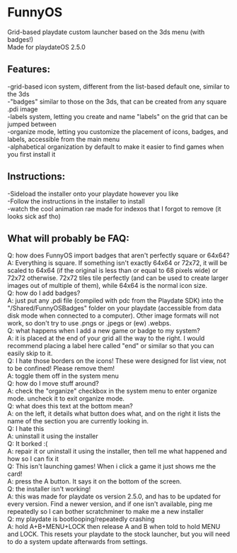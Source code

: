 # FunnyOS
Grid-based playdate custom launcher based on the 3ds menu (with badges!)  
Made for playdateOS 2.5.0  

## Features:
-grid-based icon system, different from the list-based default one, similar to the 3ds  
-"badges" similar to those on the 3ds, that can be created from any square .pdi image  
-labels system, letting you create and name "labels" on the grid that can be jumped between  
-organize mode, letting you customize the placement of icons, badges, and labels, accessible from the main menu  
-alphabetical organization by default to make it easier to find games when you first install it  

## Instructions:
 -Sideload the installer onto your playdate however you like  
-Follow the instructions in the installer to install  
-watch the cool animation rae made for indexos that I forgot to remove (it looks sick asf tho)  

## What will probably be FAQ:
Q: how does FunnyOS import badges that aren't perfectly square or 64x64?  
A: Everything is square. If something isn't exactly 64x64 or 72x72, it will be scaled to 64x64 (if the original is less than or equal to 68 pixels wide) or 72x72 otherwise. 72x72 tiles tile perfectly (and can be used to create larger images out of multiple of them), while 64x64 is the normal icon size.  
Q: how do I add badges?  
A: just put any .pdi file (compiled with pdc from the Playdate SDK) into the "/Shared/FunnyOSBadges" folder on your playdate (accessible from data disk mode when connected to a computer). Other image formats will not work, so don't try to use .pngs or .jpegs or (ew) .webps.  
Q: what happens when I add a new game or badge to my system?  
A: it is placed at the end of your grid all the way to the right. I would recommend placing a label here called "end" or similar so that you can easily skip to it.  
Q: I hate those borders on the icons! These were designed for list view, not to be confined! Please remove them!  
A: toggle them off in the system menu  
Q: how do I move stuff around?  
A: check the "organize" checkbox in the system menu to enter organize mode. uncheck it to exit organize mode.  
Q: what does this text at the bottom mean?  
A: on the left, it details what button does what, and on the right it lists the name of the section you are currently looking in.  
Q: I hate this  
A: uninstall it using the installer  
Q: It borked :(  
A: repair it or uninstall it using the installer, then tell me what happened and how so I can fix it  
Q: This isn't launching games! When i click a game it just shows me the card!  
A: press the A button. It says it on the bottom of the screen.  
Q: the installer isn't working!  
A: this was made for playdate os version 2.5.0, and has to be updated for every version. Find a newer version, and if one isn't available, ping me repeatedly so I can bother scratchminer to make me a new installer  
Q: my playdate is bootlooping/repeatedly crashing  
A: hold A+B+MENU+LOCK then release A and B when told to hold MENU and LOCK. This resets your playdate to the stock launcher, but you will need to do a system update afterwards from settings.  
